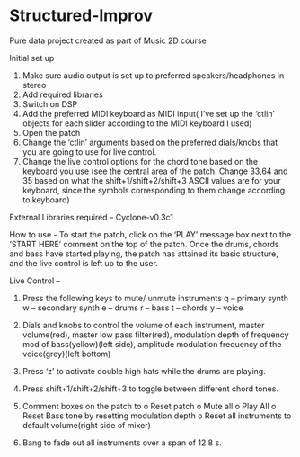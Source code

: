 # Structured-Improv
Pure data project created as part of Music 2D course

Initial set up

1. Make sure audio output is set up to preferred speakers/headphones in stereo
2. Add required libraries
3. Switch on DSP
4. Add the preferred MIDI keyboard as MIDI input( I’ve set up the ‘ctlin’ objects for each slider
according to the MIDI keyboard I used)
5. Open the patch
6. Change the ‘ctlin’ arguments based on the preferred dials/knobs that you are going to use
for live control.
7. Change the live control options for the chord tone based on the keyboard you use (see the
central area of the patch. Change 33,64 and 35 based on what the shift+1/shift+2/shift+3
ASCII values are for your keyboard, since the symbols corresponding to them change
according to keyboard)

External Libraries required –
  Cyclone-v0.3c1
  
How to use - 
To start the patch, click on the ‘PLAY’ message box next to the ‘START HERE’ comment on the top of
the patch. Once the drums, chords and bass have started playing, the patch has attained its basic
structure, and the live control is left up to the user.

Live Control –
1. Press the following keys to mute/ unmute instruments
    q – primary synth
    w – secondary synth
    e – drums
    r – bass
    t – chords
    y – voice

2. Dials and knobs to control the volume of each instrument, master volume(red), master low
  pass filter(red), modulation depth of frequency mod of bass(yellow)(left side), amplitude
  modulation frequency of the voice(grey)(left bottom)
  
3. Press ‘z’ to activate double high hats while the drums are playing. 
  
4. Press shift+1/shift+2/shift+3 to toggle between different chord tones.
  
5. Comment boxes on the patch to
    o Reset patch
    o Mute all
    o Play All
    o Reset Bass tone by resetting modulation depth
    o Reset all instruments to default volume(right side of mixer)
    
6. Bang to fade out all instruments over a span of 12.8 s.
